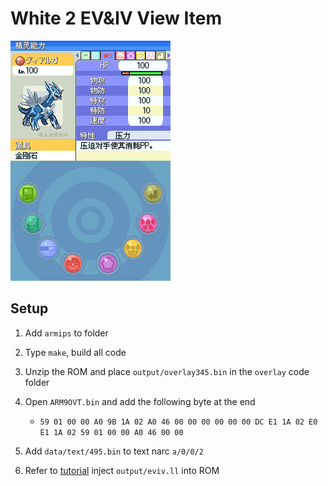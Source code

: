 # White 2 EV&IV View Item
![Screenshots1](https://github.com/Bubble791/Platinum-Hack/blob/main/Screenshots/test__14435.png)

## Setup
1. Add `armips` to folder

1. Type `make`, build all code

2. Unzip the ROM and place `output/overlay345.bin` in the `overlay` code folder

3. Open `ARM9OVT.bin` and add the following byte at the end
    * ```59 01 00 00 A0 9B 1A 02 A0 46 00 00 00 00 00 00 DC E1 1A 02 E0 E1 1A 02 59 01 00 00 A0 46 00 00```

4. Add `data/text/495.bin` to text narc `a/0/0/2`

5. Refer to [tutorial](#CodeInjection) inject `output/eviv.ll` into ROM

[CodeInjection]: https://ds-pokemon-hacking.github.io/docs/generation-v/guides/bw_b2w2-code_injection/